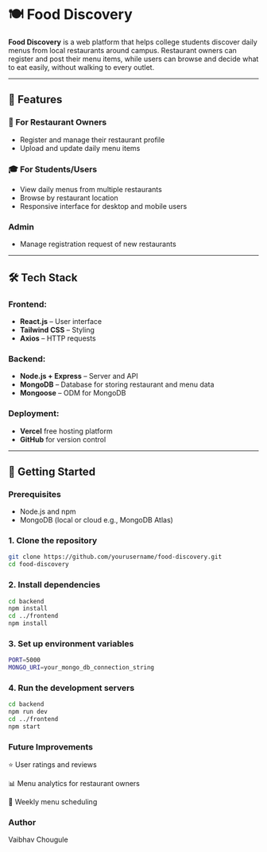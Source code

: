 # 🍽️ Food Discovery

**Food Discovery** is a web platform that helps college students discover daily menus from local restaurants around campus. Restaurant owners can register and post their menu items, while users can browse and decide what to eat easily, without walking to every outlet.

---

## 📌 Features

### 👥 For Restaurant Owners
- Register and manage their restaurant profile
- Upload and update daily menu items


### 🎓 For Students/Users
- View daily menus from multiple restaurants
- Browse by restaurant location
- Responsive interface for desktop and mobile users

### Admin
- Manage registration request of new restaurants

---

## 🛠️ Tech Stack

### Frontend:
- **React.js** – User interface
- **Tailwind CSS** – Styling
- **Axios** – HTTP requests

### Backend:
- **Node.js + Express** – Server and API
- **MongoDB** – Database for storing restaurant and menu data
- **Mongoose** – ODM for MongoDB

### Deployment:
- **Vercel** free hosting platform
- **GitHub** for version control

---

## 🚀 Getting Started

### Prerequisites
- Node.js and npm
- MongoDB (local or cloud e.g., MongoDB Atlas)

### 1. Clone the repository

```bash
git clone https://github.com/yourusername/food-discovery.git
cd food-discovery
```
### 2. Install dependencies
```bash
cd backend
npm install
cd ../frontend
npm install
```

### 3. Set up environment variables
```bash
PORT=5000
MONGO_URI=your_mongo_db_connection_string
```

### 4. Run the development servers
```bash
cd backend
npm run dev
cd ../frontend
npm start
```

### Future Improvements

⭐ User ratings and reviews

📊 Menu analytics for restaurant owners

📅 Weekly menu scheduling

### Author
Vaibhav Chougule


